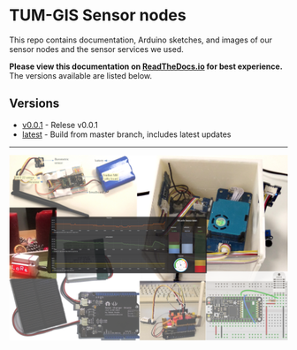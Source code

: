 ﻿# TUM-GIS Sensor nodes

This repo contains documentation, Arduino sketches, and images of our
sensor nodes and the sensor services we used.

**Please view this documentation on [ReadTheDocs.io](https://tum-gis-sensor-nodes.readthedocs.io/) for best experience.**
The versions available are listed below.

## Versions

* [v0.0.1](https://tum-gis-sensor-nodes.readthedocs.io/en/v0.0.1/) - Relese v0.0.1
* [latest](https://tum-gis-sensor-nodes.readthedocs.io/en/latest/) - Build from master branch, includes latest updates

-------------------------------------------------------------------------------
![nodes](nodes.png)
